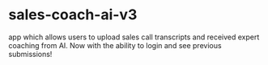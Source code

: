 # sales-coach-ai-v3
app which allows users to upload sales call transcripts and received expert coaching from AI. Now with the ability to login and see previous submissions!
